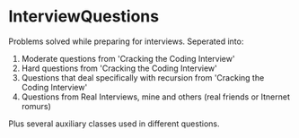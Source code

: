 # InterviewQuestions
Problems solved while preparing for interviews. Seperated into:

1. Moderate questions from 'Cracking the Coding Interview'
2. Hard questions from 'Cracking the Coding Interview'
3. Questions that deal specifically with recursion from 'Cracking the Coding Interview'
4. Questions from Real Interviews, mine and others (real friends or Itnernet romurs)

Plus several auxiliary classes used in different questions.

